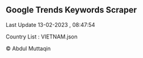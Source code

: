 

## Google Trends Keywords Scraper 
 
Last Update 13-02-2023 , 08:47:54

Country List :
VIETNAM.json



© Abdul Muttaqin 
